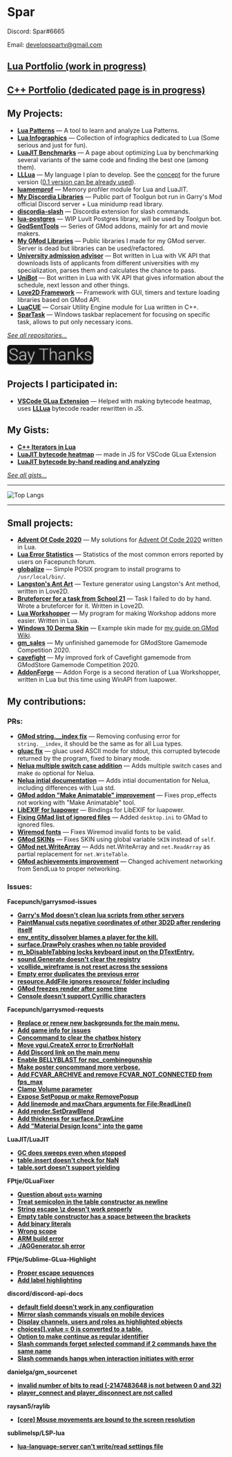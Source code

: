 # Spar

Discord: Spar#6665

Email: [developspartv@gmail.com](mailto:developspartv@gmail.com)

## [Lua Portfolio (work in progress)](lua-portfolio.md)
## [С++ Portfolio (dedicated page is in progress)](https://github.com/GitSparTV/Yandex.Practicum.CPP)

My Projects:
-
- **[Lua Patterns](https://gitspartv.github.io/lua-patterns)** — A tool to learn and analyze Lua Patterns.
- **[Lua Infographics](https://github.com/GitSparTV/lua-infographics)** — Collection of infographics dedicated to Lua (Some serious and just for fun).
- **[LuaJIT Benchmarks](https://gitspartv.github.io/LuaJIT-Benchmarks)** — A page about optimizing Lua by benchmarking several variants of the same code and finding the best one (among them).
- **[LLLua](https://github.com/GitSparTV/LLLua/)** — My language I plan to develop. See the [concept](https://github.com/GitSparTV/LLLua/blob/master/CONCEPT.md) for the furure version ([0.1 version can be already used](https://github.com/GitSparTV/LLLua/tree/master/0.1)).
- **[luamemprof](https://github.com/GitSparTV/lmemprof)** — Memory profiler module for Lua and LuaJIT.
- **[My Discordia Libraries](https://github.com/GitSparTV/gg.gmod-bot-public)** — Public part of Toolgun bot run in Garry's Mod official Discord server + Lua minidump read library.
- **[discordia-slash](https://github.com/GitSparTV/discordia-slash)** — Discordia extension for slash commands.
- **[lua-postgres](https://github.com/GitSparTV/lua-postgres)** — WIP Luvit Postgres library, will be used by Toolgun bot.
- **[GodSentTools](https://github.com/GitSparTV/GodSentTools)** — Series of GMod addons, mainly for art and movie makers.
- **[My GMod Libraries](https://github.com/GitSparTV/GmodLibraries)** — Public libraries I made for my GMod server. Server is dead but libraries can be used/refactored.
- **[University admission advisor](https://github.com/GitSparTV/GitSparTV/blob/main/lua-portfolio.md#unversity-admission-advisor)** — Bot written in Lua with VK API that downloads lists of applicants from different universities with my specialization, parses them and calculates the chance to pass.
- **[UniBot](https://github.com/GitSparTV/Files/tree/master/UniBot)** — Bot written in Lua with VK API that gives information about the schedule, next lesson and other things.
- **[Love2D Framework](https://github.com/GitSparTV/Files/tree/master/Love2D/Framework)** — Framework with GUI, timers and texture loading libraries based on GMod API.
- **[LuaCUE](https://github.com/GitSparTV/LuaCUE)** — Corsair Utility Engine module for Lua written in C++.
- **[SparTask](https://github.com/GitSparTV/SparTask)** — Windows taskbar replacement for focusing on specific task, allows to put only necessary icons.

*[See all repositories...](https://github.com/GitSparTV?tab=repositories)*

__[<img src="https://raw.githubusercontent.com/GitSparTV/GitSparTV/681727efe146af9a4f3042c121072d0e60bd3e95/saythanks.svg" width="200">](https://gitspartv.github.io/GitSparTV/saythanks.html)__

Projects I participated in:
-
- **[VSCode GLua Extension](https://github.com/WilliamVenner/vscode-glua-enhanced)** — Helped with making bytecode heatmap, uses **[LLLua](https://github.com/GitSparTV/LLLua/)** bytecode reader rewritten in JS.

My Gists:
-
- **[C++ Iterators in Lua](https://gist.github.com/GitSparTV/474f71bc18b50e97664cc6db2d033cc8)**
- **[LuaJIT bytecode heatmap](https://gist.github.com/GitSparTV/5aa150d95241f9a9265c14d0af25c170)** — made in JS for VSCode GLua Extension
- **[LuaJIT bytecode by-hand reading and analyzing](https://gist.github.com/GitSparTV/a0e36f2bc52badbce7723cb2e552285a)**

*[See all gists...](https://gist.github.com/GitSparTV)*

---

![Top Langs](https://github-readme-stats.vercel.app/api/top-langs/?username=GitSparTV&layout=compact)

---

Small projects:
-
- **[Advent Of Code 2020](https://github.com/GitSparTV/Files/tree/master/aoc2020)** — My solutions for [Advent Of Code 2020](https://adventofcode.com/2020) written in Lua.
- **[Lua Error Statistics](https://github.com/GitSparTV/Files/tree/master/Facepunch%20Error%20Stats)** — Statistics of the most common errors reported by users on Facepunch forum.
- **[globalize](https://github.com/GitSparTV/globalize)** — Simple POSIX program to install programs to `/usr/local/bin/`.
- **[Langston's Ant Art](https://github.com/GitSparTV/Files/tree/master/Love2D/LangtonsAnt)** — Texture generator using Langston's Ant method, written in Love2D.
- **[Bruteforcer for a task from School 21](https://github.com/GitSparTV/Files/tree/master/Love2D/School21)** — Task I failed to do by hand. Wrote a bruteforcer for it. Written in Love2D.
- **[Lua Workshopper](https://github.com/GitSparTV/Files/tree/master/Lua%20Workshopper)** — My program for making Workshop addons more easier. Written in Lua.
- **[Windows 10 Derma Skin](https://github.com/GitSparTV/Files/tree/master/Windows%2010%20Derma%20Skin)** — Example skin made for [my guide on GMod Wiki](https://wiki.facepunch.com/gmod/Derma_Skin_Creation).
- **[gm_sales](https://github.com/GitSparTV/gm_sales)** — My unfinished gamemode for GModStore Gamemode Competition 2020.
- **[cavefight](https://github.com/GitSparTV/cavefight)** — My improved fork of Cavefight gamemode from GModStore Gamemode Competition 2020.
- **[AddonForge](https://github.com/GitSparTV/AddonForge_obsolete)** — Addon Forge is a second iteration of Lua Workshopper, written in Lua but this time using WinAPI from luapower.

My contributions:
-
### PRs:
- **[GMod string.__index fix](https://github.com/Facepunch/garrysmod/pull/1716)** — Removing confusing error for `string.__index`, it should be the same as for all Lua types.
- **[gluac fix](https://github.com/everyday-as/gluac/pull/3)** — gluac used ASCII mode for stdout, this corrupted bytecode returned by the program, fixed to binary mode. 
- **[Nelua multiple switch case addition](https://github.com/edubart/nelua-lang/pull/24)** — Adds multiple switch cases and make `do` optional for Nelua.
- **[Nelua intial documentation](https://github.com/edubart/nelua-lang/pull/27)** — Adds intial documentation for Nelua, including differences with Lua std.
- **[GMod addon "Make Animatable" improvement](https://github.com/robotboy655/gmod-addons/pull/2)** — Fixes prop_effects not working with "Make Animatable" tool.
- **[LibEXIF for luapower](https://github.com/luapower/libexif/pull/1)** — Bindings for LibEXIF for luapower.
- **[Fixing GMad list of ignored files](https://github.com/Facepunch/gmad/pull/26)** — Added `desktop.ini` to GMad to ignored files.
- **[Wiremod fonts](https://github.com/wiremod/wire/pull/2002)** — Fixes Wiremod invalid fonts to be valid. 
- **[GMod SKINs](https://github.com/Facepunch/garrysmod/pull/1641)** — Fixes SKIN using global variable `SKIN` instead of `self`.
- **[GMod net.WriteArray](https://github.com/Facepunch/garrysmod/pull/1655)** — Adds net.WriteArray and `net.ReadArray` as partial replacement for `net.WriteTable`.
- **[GMod achievements improvement](https://github.com/Facepunch/garrysmod/pull/1684)** — Changed achivement networking from SendLua to proper networking.

### Issues:
**Facepunch/garrysmod-issues**
- **[Garry's Mod doesn't clean lua scripts from other servers](https://github.com/Facepunch/garrysmod-issues/issues/3854)**
- **[PaintManual cuts negative coordinates of other 3D2D after rendering itself](https://github.com/Facepunch/garrysmod-issues/issues/4375)**
- **[env_entity_dissolver blames a player for the kill.](https://github.com/Facepunch/garrysmod-issues/issues/4422)**
- **[surface.DrawPoly crashes when no table provided](https://github.com/Facepunch/garrysmod-issues/issues/4399)**
- **[m_bDisableTabbing locks keyboard input on the DTextEntry.](https://github.com/Facepunch/garrysmod-issues/issues/4689)**
- **[sound.Generate doesn't clear the registry](https://github.com/Facepunch/garrysmod-issues/issues/4082)**
- **[vcollide_wireframe is not reset across the sessions](https://github.com/Facepunch/garrysmod-issues/issues/4557)**
- **[Empty error duplicates the previous error](https://github.com/Facepunch/garrysmod-issues/issues/4515)**
- **[resource.AddFile ignores resource/ folder including](https://github.com/Facepunch/garrysmod-issues/issues/3406)**
- **[GMod freezes render after some time](https://github.com/Facepunch/garrysmod-issues/issues/4415)**
- **[Console doesn't support Cyrillic characters](https://github.com/Facepunch/garrysmod-issues/issues/4454)**

**Facepunch/garrysmod-requests**
- **[Replace or renew new backgrounds for the main menu.](https://github.com/Facepunch/garrysmod-requests/issues/1574)**
- **[Add game info for issues](https://github.com/Facepunch/garrysmod-requests/issues/1535)**
- **[Concommand to clear the chatbox history](https://github.com/Facepunch/garrysmod-requests/issues/1487)**
- **[Move vgui.CreateX error to ErrorNoHalt](https://github.com/Facepunch/garrysmod-requests/issues/1729)**
- **[Add Discord link on the main menu](https://github.com/Facepunch/garrysmod-requests/issues/1682)**
- **[Enable BELLYBLAST for npc_combinegunship](https://github.com/Facepunch/garrysmod-requests/issues/1545)**
- **[Make poster concommand more verbose.](https://github.com/Facepunch/garrysmod-requests/issues/1581)**
- **[Add FCVAR_ARCHIVE and remove FCVAR_NOT_CONNECTED from fps_max](https://github.com/Facepunch/garrysmod-requests/issues/1547)**
- **[Clamp Volume parameter](https://github.com/Facepunch/garrysmod-requests/issues/1470)**
- **[Expose SetPopup or make RemovePopup](https://github.com/Facepunch/garrysmod-requests/issues/1469)**
- **[Add linemode and maxChars arguments for File:ReadLine()](https://github.com/Facepunch/garrysmod-requests/issues/1389)**
- **[Add render.SetDrawBlend](https://github.com/Facepunch/garrysmod-requests/issues/1620)**
- **[Add thickness for surface.DrawLine](https://github.com/Facepunch/garrysmod-requests/issues/1679)**
- **[Add "Material Design Icons" into the game](https://github.com/Facepunch/garrysmod-requests/issues/1596)**

**LuaJIT/LuaJIT**
- **[GC does sweeps even when stopped](https://github.com/LuaJIT/LuaJIT/issues/675)**
- **[table.insert doesn't check for NaN](https://github.com/LuaJIT/LuaJIT/issues/639)**
- **[table.sort doesn't support yielding](https://github.com/LuaJIT/LuaJIT/issues/597)**

**FPtje/GLuaFixer**
- **[Question about `goto` warning](https://github.com/FPtje/GLuaFixer/issues/84)**
- **[Treat semicolon in the table constructor as newline](https://github.com/FPtje/GLuaFixer/issues/82)**
- **[String escape \z doesn't work properly](https://github.com/FPtje/GLuaFixer/issues/100)**
- **[Empty table constructor has a space between the brackets](https://github.com/FPtje/GLuaFixer/issues/83)**
- **[Add binary literals](https://github.com/FPtje/GLuaFixer/issues/88)**
- **[Wrong scope](https://github.com/FPtje/GLuaFixer/issues/86)**
- **[ARM build error](https://github.com/FPtje/GLuaFixer/issues/85)**
- **[./AGGenerator.sh error](https://github.com/FPtje/GLuaFixer/issues/91)**

**FPtje/Sublime-GLua-Highlight**
- **[Proper escape sequences](https://github.com/FPtje/Sublime-GLua-Highlight/issues/46)**
- **[Add label highlighting](https://github.com/FPtje/Sublime-GLua-Highlight/issues/47)**

**discord/discord-api-docs**
- **[default field doesn't work in any configuration](https://github.com/discord/discord-api-docs/issues/2393)**
- **[Mirror slash commands visuals on mobile devices](https://github.com/discord/discord-api-docs/issues/2399)**
- **[Display channels, users and roles as highlighted objects](https://github.com/discord/discord-api-docs/issues/2402)**
- **[choices[].value = 0 is converted to a table.](https://github.com/discord/discord-api-docs/issues/2404)**
- **[Option to make continue as regular identifier](https://github.com/FPtje/GLuaFixer/issues/97)**
- **[Slash commands forget selected command if 2 commands have the same name](https://github.com/discord/discord-api-docs/issues/2346)**
- **[Slash commands hangs when interaction initiates with error](https://github.com/discord/discord-api-docs/issues/2758)**

**danielga/gm_sourcenet**
- **[invalid number of bits to read (-2147483648 is not between 0 and 32)](https://github.com/danielga/gm_sourcenet/issues/29)**
- **[player_connect and player_disconnect are not called](https://github.com/danielga/gm_sourcenet/issues/30)**

**raysan5/raylib**
- **[[core] Mouse movements are bound to the screen resolution](https://github.com/raysan5/raylib/issues/1392)**

**sublimelsp/LSP-lua**
- **[lua-language-server can't write/read settings file](https://github.com/sublimelsp/LSP-lua/issues/15)**
